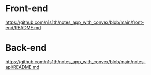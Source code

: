 # Front-end

https://github.com/n1s1th/notes_app_with_convex/blob/main/front-end/README.md


# Back-end

https://github.com/n1s1th/notes_app_with_convex/blob/main/notes-api/README.md

